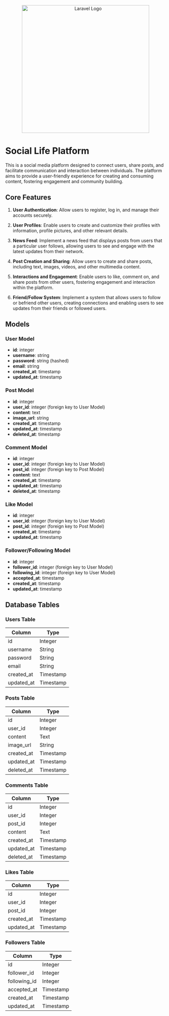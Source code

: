 <p align="center"><a href="https://laravel.com" target="_blank"><img src="https://raw.githubusercontent.com/laravel/art/master/logo-lockup/5%20SVG/2%20CMYK/1%20Full%20Color/laravel-logolockup-cmyk-red.svg" width="400" alt="Laravel Logo"></a></p>

# Social Life Platform

This is a social media platform designed to connect users, share posts, and facilitate communication and interaction between individuals. The platform aims to provide a user-friendly experience for creating and consuming content, fostering engagement and community building.

## Core Features

1. **User Authentication**: Allow users to register, log in, and manage their accounts securely.

2. **User Profiles**: Enable users to create and customize their profiles with information, profile pictures, and other relevant details.

3. **News Feed**: Implement a news feed that displays posts from users that a particular user follows, allowing users to see and engage with the latest updates from their network.

4. **Post Creation and Sharing**: Allow users to create and share posts, including text, images, videos, and other multimedia content.

5. **Interactions and Engagement**: Enable users to like, comment on, and share posts from other users, fostering engagement and interaction within the platform.

6. **Friend/Follow System**: Implement a system that allows users to follow or befriend other users, creating connections and enabling users to see updates from their friends or followed users.

## Models

### User Model
- **id**: integer
- **username**: string
- **password**: string (hashed)
- **email**: string
- **created_at**: timestamp
- **updated_at**: timestamp

### Post Model
- **id**: integer
- **user_id**: integer (foreign key to User Model)
- **content**: text
- **image_url**: string
- **created_at**: timestamp
- **updated_at**: timestamp
- **deleted_at**: timestamp

### Comment Model
- **id**: integer
- **user_id**: integer (foreign key to User Model)
- **post_id**: integer (foreign key to Post Model)
- **content**: text
- **created_at**: timestamp
- **updated_at**: timestamp
- **deleted_at**: timestamp

### Like Model
- **id**: integer
- **user_id**: integer (foreign key to User Model)
- **post_id**: integer (foreign key to Post Model)
- **created_at**: timestamp
- **updated_at**: timestamp

### Follower/Following Model
- **id**: integer
- **follower_id**: integer (foreign key to User Model)
- **following_id**: integer (foreign key to User Model)
- **accepted_at**: timestamp
- **created_at**: timestamp
- **updated_at**: timestamp

## Database Tables

### Users Table
| Column       | Type    |
|--------------|---------|
| id           | Integer |
| username     | String  |
| password     | String  |
| email        | String  |
| created_at   | Timestamp |
| updated_at   | Timestamp |

### Posts Table
| Column       | Type    |
|--------------|---------|
| id           | Integer |
| user_id      | Integer |
| content      | Text    |
| image_url    | String  |
| created_at   | Timestamp |
| updated_at   | Timestamp |
| deleted_at   | Timestamp |


### Comments Table
| Column       | Type    |
|--------------|---------|
| id           | Integer |
| user_id      | Integer |
| post_id      | Integer |
| content      | Text    |
| created_at   | Timestamp |
| updated_at   | Timestamp |
| deleted_at   | Timestamp |


### Likes Table
| Column       | Type    |
|--------------|---------|
| id           | Integer |
| user_id      | Integer |
| post_id      | Integer |
| created_at   | Timestamp |
| updated_at   | Timestamp |

### Followers Table
| Column       | Type    |
|--------------|---------|
| id           | Integer |
| follower_id  | Integer |
| following_id | Integer |
| accepted_at  | Timestamp |
| created_at   | Timestamp |
| updated_at   | Timestamp |

